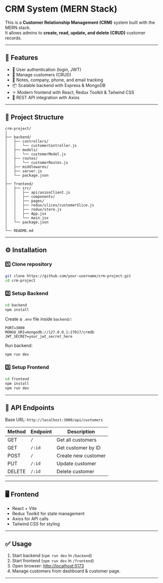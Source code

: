 # CRM System (MERN Stack)

This is a **Customer Relationship Management (CRM)** system built with the MERN stack.  
It allows admins to **create, read, update, and delete (CRUD)** customer records.

---

## 📌 Features
- 🔑 User authentication (login, JWT)
- 👥 Manage customers (CRUD)
- 📝 Notes, company, phone, and email tracking
- 📦 Scalable backend with Express & MongoDB
- ⚛️ Modern frontend with React, Redux Toolkit & Tailwind CSS
- 🔄 REST API integration with Axios

---

## 📂 Project Structure

```
crm-project/
│
├── backend/
│   ├── controllers/
│   │   └── customerController.js
│   ├── models/
│   │   └── customerModel.js
│   ├── routes/
│   │   └── customerRoutes.js
│   ├── middlewares/
│   ├── server.js
│   └── package.json
│
├── frontend/
│   ├── src/
│   │   ├── api/axiosClient.js
│   │   ├── components/
│   │   ├── pages/
│   │   ├── redux/slices/customerSlice.js
│   │   ├── redux/store.js
│   │   ├── App.jsx
│   │   └── main.jsx
│   └── package.json
│
└── README.md
```

---

## ⚙️ Installation

### 1️⃣ Clone repository
```bash
git clone https://github.com/your-username/crm-project.git
cd crm-project
```

### 2️⃣ Setup Backend
```bash
cd backend
npm install
```

Create a `.env` file inside `backend/`:
```env
PORT=3000
MONGO_URI=mongodb://127.0.0.1:27017/crmdb
JWT_SECRET=your_jwt_secret_here
```

Run backend:
```bash
npm run dev
```

### 3️⃣ Setup Frontend
```bash
cd frontend
npm install
npm run dev
```

---

## 🚀 API Endpoints

Base URL: `http://localhost:3000/api/customers`

| Method | Endpoint             | Description          |
|--------|----------------------|----------------------|
| GET    | `/`                  | Get all customers    |
| GET    | `/:id`               | Get customer by ID   |
| POST   | `/`                  | Create new customer  |
| PUT    | `/:id`               | Update customer      |
| DELETE | `/:id`               | Delete customer      |

---

## 🖥️ Frontend

- React + Vite
- Redux Toolkit for state management
- Axios for API calls
- Tailwind CSS for styling

---

## ✅ Usage

1. Start backend (`npm run dev` in `/backend`)
2. Start frontend (`npm run dev` in `/frontend`)
3. Open browser: [http://localhost:5173](http://localhost:5173)
4. Manage customers from dashboard & customer page.

---

